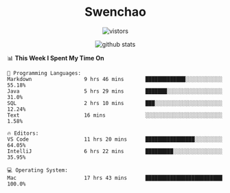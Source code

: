 <h1 align="center">Swenchao</h3>

<p align="center">
  <img src="https://visitor-badge.glitch.me/badge?page_id=Swenchao" alt="vistors" />
</p>

<p align="center">
  <img src="https://github-readme-stats.vercel.app/api?username=Swenchao&count_private=true&show_icons=true&theme=vue-dark&hide_title=true" alt="github stats" />
</p>

<!--START_SECTION:waka-->
📊 **This Week I Spent My Time On** 

```text
💬 Programming Languages: 
Markdown                 9 hrs 46 mins       █████████████░░░░░░░░░░░░   55.18% 
Java                     5 hrs 29 mins       ███████░░░░░░░░░░░░░░░░░░   31.0% 
SQL                      2 hrs 10 mins       ███░░░░░░░░░░░░░░░░░░░░░░   12.24% 
Text                     16 mins             ░░░░░░░░░░░░░░░░░░░░░░░░░   1.58%

🔥 Editors: 
VS Code                  11 hrs 20 mins      ████████████████░░░░░░░░░   64.05% 
IntelliJ                 6 hrs 22 mins       █████████░░░░░░░░░░░░░░░░   35.95%

💻 Operating System: 
Mac                      17 hrs 43 mins      █████████████████████████   100.0%

```


<!--END_SECTION:waka-->
